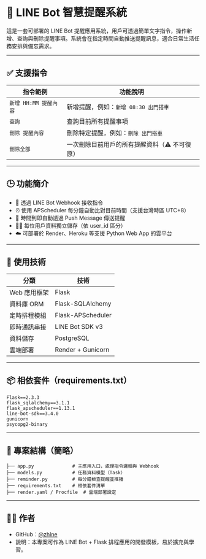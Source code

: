 # 📌 LINE Bot 智慧提醒系統

這是一套可部署的 LINE Bot 提醒應用系統，用戶可透過簡單文字指令，操作新增、查詢與刪除提醒事項。系統會在指定時間自動推送提醒訊息，適合日常生活任務安排與備忘需求。

---

## ✅ 支援指令

| 指令範例 | 功能說明 |
|----------|----------|
| `新增 HH:MM 提醒內容` | 新增提醒，例如：`新增 08:30 出門搭車` |
| `查詢` | 查詢目前所有提醒事項 |
| `刪除 提醒內容` | 刪除特定提醒，例如：`刪除 出門搭車` |
| `刪除全部` | 一次刪除目前用戶的所有提醒資料（⚠️ 不可復原） |

---

## 🕒 功能簡介

- 📩 透過 LINE Bot Webhook 接收指令
- ⏰ 使用 APScheduler 每分鐘自動比對目前時間（支援台灣時區 UTC+8）
- 🔔 時間到即自動透過 Push Message 傳送提醒
- 🧑‍💼 每位用戶資料獨立儲存（依 user_id 區分）
- ☁️ 可部署於 Render、Heroku 等支援 Python Web App 的雲平台

---

## 🧱 使用技術

| 分類 | 技術 |
|------|------|
| Web 應用框架 | Flask |
| 資料庫 ORM | Flask-SQLAlchemy |
| 定時排程模組 | Flask-APScheduler |
| 即時通訊串接 | LINE Bot SDK v3 |
| 資料儲存 | PostgreSQL |
| 雲端部署 | Render + Gunicorn |

---

## 📦 相依套件（requirements.txt）

```
Flask==2.3.3
flask_sqlalchemy==3.1.1
flask_apscheduler==1.13.1
line-bot-sdk==3.4.0
gunicorn
psycopg2-binary
```

---

## 📁 專案結構（簡略）

```
├── app.py              # 主應用入口，處理指令邏輯與 Webhook
├── models.py           # 任務資料模型（Task）
├── reminder.py         # 每分鐘檢查提醒並推播
├── requirements.txt    # 相依套件清單
├── render.yaml / Procfile  # 雲端部署設定
```

---

## 🙋‍♂️ 作者

- GitHub：[@zhlne](https://github.com/zhlne)
- 說明：本專案可作為 LINE Bot + Flask 排程應用的開發模板，易於擴充與學習。
